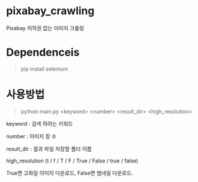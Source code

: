 # pixabay_crawling
Pixabay 저작권 없는 이미지 크롤링

# Dependenceis
> pip install selenium

# 사용방법
> python main.py \<keyword> \<number> <result_dir> <high_resolution>


keyword : 검색 하려는 키워드

number : 이미지 장 수

result_dir : 결과 파일 저장할 폴더 이름

high_resolution (t / f / T / F / True / False / true / false)

True면 고화질 이미지 다운로드, False면 썸네일 다운로드.